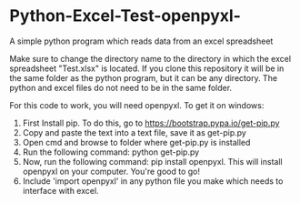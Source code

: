 # Python-Excel-Test-openpyxl-
A simple python program which reads data from an excel spreadsheet

Make sure to change the directory name to the directory in which the excel spreadsheet "Test.xlsx" is located. If you clone this repository it will be in the same folder as the python program, but it can be any directory. The python and excel files do not need to be in the same folder.

For this code to work, you will need openpyxl. To get it on windows:

1. First Install pip. To do  this, go to https://bootstrap.pypa.io/get-pip.py
2. Copy and paste the text into a text file, save it as get-pip.py
3. Open cmd and browse to folder where get-pip.py is installed 
4. Run the following command: python get-pip.py
5. Now, run the following command: pip install openpyxl. This will install openpyxl on your computer. You're good to go!
6. Include 'import openpyxl' in any python file you make which needs to interface with excel.

